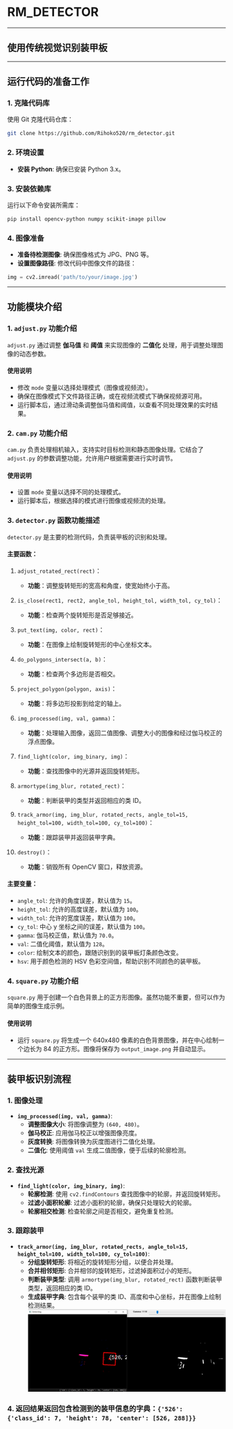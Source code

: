 # RM_DETECTOR

---

## 使用传统视觉识别装甲板

---

## 运行代码的准备工作

### 1. 克隆代码库
使用 Git 克隆代码仓库：
```bash
git clone https://github.com/Rihoko520/rm_detector.git
```

### 2. 环境设置
- **安装 Python**: 确保已安装 Python 3.x。

### 3. 安装依赖库
运行以下命令安装所需库：
```bash
pip install opencv-python numpy scikit-image pillow
```

### 4. 图像准备
- **准备待检测图像**: 确保图像格式为 JPG、PNG 等。
- **设置图像路径**: 修改代码中图像文件的路径：
```python
img = cv2.imread('path/to/your/image.jpg')
```

---

## 功能模块介绍

### 1. `adjust.py` 功能介绍
`adjust.py` 通过调整 **伽马值** 和 **阈值** 来实现图像的 **二值化** 处理，用于调整处理图像的动态参数。

#### 使用说明
- 修改 `mode` 变量以选择处理模式（图像或视频流）。
- 确保在图像模式下文件路径正确，或在视频流模式下确保视频源可用。
- 运行脚本后，通过滑动条调整伽马值和阈值，以查看不同处理效果的实时结果。

### 2. `cam.py` 功能介绍
`cam.py` 负责处理相机输入，支持实时目标检测和静态图像处理。它结合了 `adjust.py` 的参数调整功能，允许用户根据需要进行实时调节。

#### 使用说明
- 设置 `mode` 变量以选择不同的处理模式。
- 运行脚本后，根据选择的模式进行图像或视频流的处理。

### 3. `detector.py` 函数功能描述
`detector.py` 是主要的检测代码，负责装甲板的识别和处理。

#### 主要函数：
1. `adjust_rotated_rect(rect)`：
   - **功能**：调整旋转矩形的宽高和角度，使宽始终小于高。

2. `is_close(rect1, rect2, angle_tol, height_tol, width_tol, cy_tol)`：
   - **功能**：检查两个旋转矩形是否足够接近。

3. `put_text(img, color, rect)`：
   - **功能**：在图像上绘制旋转矩形的中心坐标文本。

4. `do_polygons_intersect(a, b)`：
   - **功能**：检查两个多边形是否相交。

5. `project_polygon(polygon, axis)`：
   - **功能**：将多边形投影到给定的轴上。

6. `img_processed(img, val, gamma)`：
   - **功能**：处理输入图像，返回二值图像、调整大小的图像和经过伽马校正的浮点图像。

7. `find_light(color, img_binary, img)`：
   - **功能**：查找图像中的光源并返回旋转矩形。

8. `armortype(img_blur, rotated_rect)`：
   - **功能**：判断装甲的类型并返回相应的类 ID。

9. `track_armor(img, img_blur, rotated_rects, angle_tol=15, height_tol=100, width_tol=100, cy_tol=100)`：
   - **功能**：跟踪装甲并返回装甲字典。

10. `destroy()`：
    - **功能**：销毁所有 OpenCV 窗口，释放资源。

#### 主要变量：
- `angle_tol`: 允许的角度误差，默认值为 `15`。
- `height_tol`: 允许的高度误差，默认值为 `100`。
- `width_tol`: 允许的宽度误差，默认值为 `100`。
- `cy_tol`: 中心 y 坐标之间的误差，默认值为 `100`。
- `gamma`: 伽马校正值，默认值为 `70.0`。
- `val`: 二值化阈值，默认值为 `128`。
- `color`: 绘制文本的颜色，跟随识别到的装甲板灯条颜色改变。
- `hsv`: 用于颜色检测的 HSV 色彩空间值，帮助识别不同颜色的装甲板。

### 4. `square.py` 功能介绍
`square.py` 用于创建一个白色背景上的正方形图像。虽然功能不重要，但可以作为简单的图像生成示例。

#### 使用说明
- 运行 `square.py` 将生成一个 640x480 像素的白色背景图像，并在中心绘制一个边长为 84 的正方形。图像将保存为 `output_image.png` 并自动显示。

---

## 装甲板识别流程

### 1. 图像处理
- **`img_processed(img, val, gamma)`**:
  - **调整图像大小**: 将图像调整为 `(640, 480)`。
  - **伽马校正**: 应用伽马校正以增强图像亮度。
  - **灰度转换**: 将图像转换为灰度图进行二值化处理。
  - **二值化**: 使用阈值 `val` 生成二值图像，便于后续的轮廓检测。

### 2. 查找光源
- **`find_light(color, img_binary, img)`**:
  - **轮廓检测**: 使用 `cv2.findContours` 查找图像中的轮廓，并返回旋转矩形。
  - **过滤小面积轮廓**: 过滤小面积的轮廓，确保只处理较大的轮廓。
  - **轮廓相交检测**: 检查轮廓之间是否相交，避免重复检测。

### 3. 跟踪装甲
- **`track_armor(img, img_blur, rotated_rects, angle_tol=15, height_tol=100, width_tol=100, cy_tol=100)`**:
  - **分组旋转矩形**: 将相近的旋转矩形分组，以便合并处理。
  - **合并相邻矩形**: 合并相邻的旋转矩形，过滤掉面积过小的矩形。
  - **判断装甲类型**: 调用 `armortype(img_blur, rotated_rect)` 函数判断装甲类型，返回相应的类 ID。
  - **生成装甲字典**: 包含每个装甲的类 ID、高度和中心坐标，并在图像上绘制检测结果。
![detect_armor](/photo/detect.jpg) 
### 4. 返回结果返回包含检测到的装甲信息的字典：```{'526': {'class_id': 7, 'height': 78, 'center': [526, 288]}}```